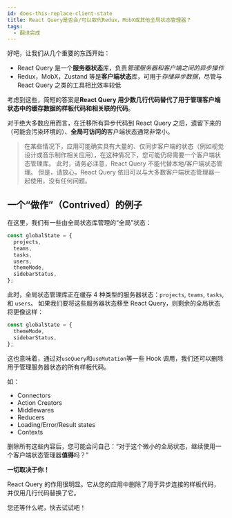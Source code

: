 ```yaml
---
id: does-this-replace-client-state
title: React Query是否会/可以取代Redux，MobX或其他全局状态管理器？
tags:
  - 翻译完成
---
```


好吧，让我们从几个重要的东西开始：

- React Query 是一个**服务器状态**库，负责*管理服务器和客户端之间的异步操作*
- Redux，MobX，Zustand 等是**客户端状态**库，可用于*存储异步数据*，尽管与 React Query 之类的工具相比效率较低

考虑到这些，简短的答案是**React Query 用少数几行代码替代了用于管理客户端状态中的缓存数据的样板代码和相关联的代码**。

对于绝大多数应用而言，在迁移所有异步代码到 React Query 之后，遗留下来的（可能会污染环境的）、**全局可访问的**客户端状态通常非常小。

> 在某些情况下，应用可能确实具有大量的、仅同步客户端的状态（例如视觉设计或音乐制作相关应用），在这种情况下，您可能仍将需要一个客户端状态管理库。
> 此时，请务必注意，React Query 不能代替本地/客户端状态管理。
> 但是，请放心，React Query 依旧可以与大多数客户端状态管理器一起使用，没有任何问题。

## 一个“做作”（Contrived）的例子

在这里，我们有一些由全局状态库管理的“全局”状态：

```ts
const globalState = {
  projects,
  teams,
  tasks,
  users,
  themeMode,
  sidebarStatus,
};
```

此时，全局状态管理库正在缓存 4 种类型的服务器状态：`projects`, `teams`, `tasks`, 和 `users`。
如果我们要将这些服务器状态移至 React Query，则剩余的全局状态将更像这样：

```ts
const globalState = {
  themeMode,
  sidebarStatus,
};
```

这也意味着，通过对`useQuery`和`useMutation`等一些 Hook 调用，我们还可以删除用于管理服务器状态的所有样板代码。

如：

- Connectors
- Action Creators
- Middlewares
- Reducers
- Loading/Error/Result states
- Contexts

删除所有这些内容后，您可能会问自己：“对于这个微小的全局状态，继续使用一个客户端状态管理器**值得**吗？”

**一切取决于你！**

React Query 的作用很明显。它从您的应用中删除了用于异步连接的样板代码，并仅用几行代码替换了它。

您还等什么呢，快去试试吧！
